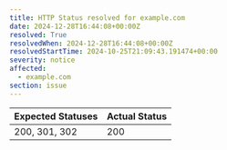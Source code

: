 ```yaml
---
title: HTTP Status resolved for example.com
date: 2024-12-28T16:44:08+00:00Z
resolved: True
resolvedWhen: 2024-12-28T16:44:08+00:00Z
resolvedStartTime: 2024-10-25T21:09:43.191474+00:00
severity: notice
affected:
  - example.com
section: issue
---
```


| Expected Statuses | Actual Status  |
|-------------------|----------------|
| 200, 301, 302 | 200 |
